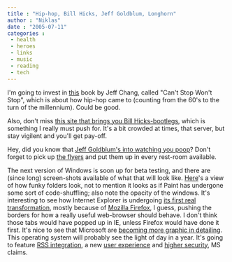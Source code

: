 ```yaml
---
title : "Hip-hop, Bill Hicks, Jeff Goldblum, Longhorn"
author : "Niklas"
date : "2005-07-11"
categories : 
 - health
 - heroes
 - links
 - music
 - reading
 - tech
---
```


I'm going to invest in [this](http://www.cantstopwontstop.com) book by Jeff Chang, called "Can't Stop Won't Stop", which is about how hip-hop came to (counting from the 60's to the turn of the millennium). Could be good.

Also, don't miss [this site that brings you Bill Hicks-bootlegs](http://web.archive.org/web/20040610023004/privatewww.essex.ac.uk/~adrisc/speed/bill2.htm), which is something I really must push for. It's a bit crowded at times, that server, but stay vigilent and you'll get pay-off.

Hey, did you know that [Jeff Goldblum's into watching you poop](http://www.jeffgoldblumiswatchingyoupoop.com)? Don't forget to pick up [the flyers](http://www.jeffgoldblumiswatchingyoupoop.com/pages/flyers.html) and put them up in every rest-room available.

The next version of Windows is soon up for beta testing, and there are (since long) screen-shots available of what that will look like. [Here](http://www.phoenixrealm.com/wp-gal/longhorn/desktop/lh10.png)'s a view of how funky folders look, not to mention it looks as if Paint has undergone some sort of code-shuffling; also note the opacity of the windows. It's interesting to see how Internet Explorer is undergoing [its first real transformation](http://www.phoenixrealm.com/wp-gal/longhorn/desktop/lh4.png), mostly because of [Mozilla Firefox](http://www.mozilla.org/products/firefox/central.html), I guess, pushing the borders for how a really useful web-browser should behave. I don't think those tabs would have popped up in IE, unless Firefox would have done it first. It's nice to see that Microsoft are [becoming more graphic in detailing](http://www.phoenixrealm.com/wp-gal/longhorn/desktop/lh7.png). This operating system will probably see the light of day in a year. It's going to feature [RSS integration](http://msdn.microsoft.com/Longhorn/understanding/rss/default.aspx), a new [user experience](http://msdn.microsoft.com/Longhorn/understanding/ux/default.aspx) and [higher security](http://software.silicon.com/security/0,39024655,39123859,00.htm), MS claims.
